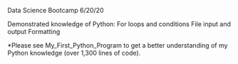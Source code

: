 Data Science Bootcamp 6/20/20

Demonstrated knowledge of Python:
For loops and conditions
File input and output
Formatting

*Please see My_First_Python_Program to get a better understanding of my Python knowledge (over 1,300 lines of code).

